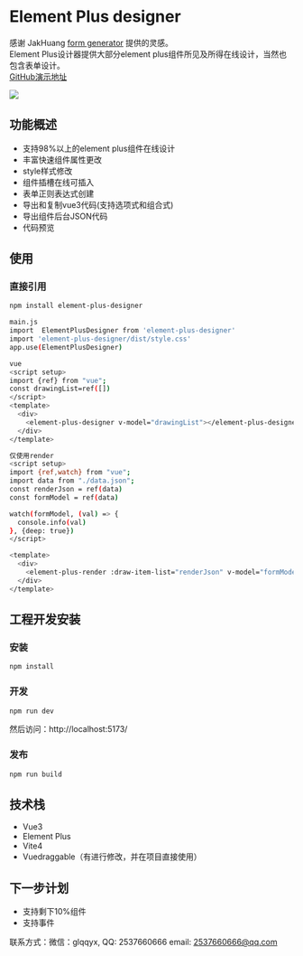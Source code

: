 # Element Plus designer 
感谢 JakHuang [form generator](https://github.com/JakHuang/form-generator) 提供的灵感。  
Element Plus设计器提供大部分element plus组件所见及所得在线设计，当然也包含表单设计。  
[GitHub演示地址](https://wizount.github.io/element-plus-designer/)

<img src="https://gitee.com/wizount/element-plus-designer/raw/master/images/all.png">

## 功能概述

- 支持98%以上的element plus组件在线设计
- 丰富快速组件属性更改
- style样式修改
- 组件插槽在线可插入
- 表单正则表达式创建
- 导出和复制vue3代码(支持选项式和组合式)
- 导出组件后台JSON代码
- 代码预览


## 使用
### 直接引用

```sh 
npm install element-plus-designer

main.js
import  ElementPlusDesigner from 'element-plus-designer'
import 'element-plus-designer/dist/style.css'
app.use(ElementPlusDesigner)

vue
<script setup>
import {ref} from "vue";
const drawingList=ref([])
</script>
<template>
  <div>
    <element-plus-designer v-model="drawingList"></element-plus-designer>
  </div>
</template>

仅使用render
<script setup>
import {ref,watch} from "vue";
import data from "./data.json";
const renderJson = ref(data)
const formModel = ref(data)

watch(formModel, (val) => {
  console.info(val)
}, {deep: true})
</script>

<template>
  <div>
    <element-plus-render :draw-item-list="renderJson" v-model="formModel"></element-plus-render>
  </div>
</template>

```
## 工程开发安装
### 安装
```sh
npm install
```

### 开发

```sh
npm run dev
```
然后访问：http://localhost:5173/
### 发布

```sh
npm run build
```

## 技术栈
- Vue3 
- Element Plus
- Vite4
- Vuedraggable（有进行修改，并在项目直接使用）

## 下一步计划
- 支持剩下10%组件
- 支持事件


联系方式：微信：glqqyx, QQ: 2537660666 email: 2537660666@qq.com